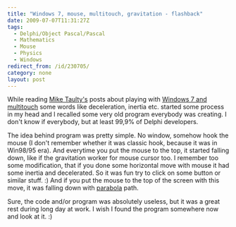 ```yaml
---
title: "Windows 7, mouse, multitouch, gravitation - flashback"
date: 2009-07-07T11:31:27Z
tags:
  - Delphi/Object Pascal/Pascal
  - Mathematics
  - Mouse
  - Physics
  - Windows
redirect_from: /id/230705/
category: none
layout: post
---
```

While reading [Mike Taulty's][1] posts about playing with [Windows 7 and multitouch][2] some words like deceleration, inertia etc. started some process in my head and I recalled some very old program everybody was creating. I don't know if everybody, but at least 99,9% of Delphi developers.

The idea behind program was pretty simple. No window, somehow hook the mouse (I don't remember whether it was classic hook, because it was in Win98/95 era). And everytime you put the mouse to the top, it started falling down, like if the gravitation worker for mouse cursor too.  I remember too some modification, that if you done some horizontal move with mouse it had some inertia and decelerated. So it was fun try to click on some button or similar stuff. :) And if you put the mouse to the top of the screen with this move, it was falling down with [parabola][3] path.

Sure, the code and/or program was absolutely useless, but it was a great rest during long day at work. I wish I found the program somewhere now and look at it. :)

[1]: http://mtaulty.com
[2]: http://mtaulty.com/CommunityServer/blogs/mike_taultys_blog/archive/2009/07/06/windows-7-experimenting-with-multi-touch-on-windows-7-part-1.aspx
[3]: http://en.wikipedia.org/wiki/Parabola
